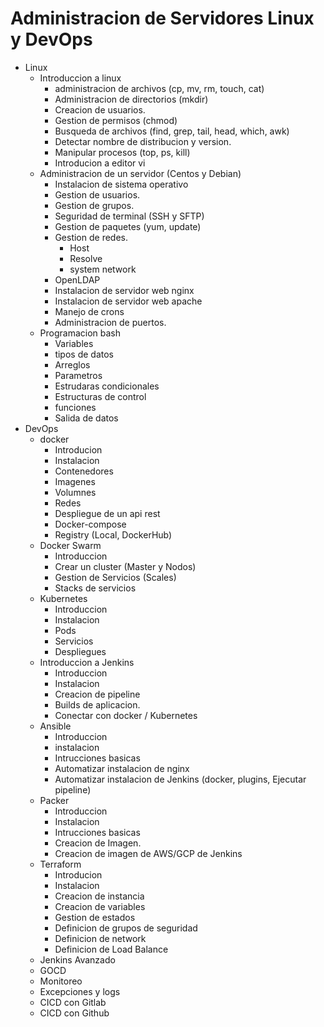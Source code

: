 # Administracion de Servidores Linux y DevOps

- Linux
    - Introduccion a linux
        - administracion de archivos (cp, mv, rm, touch, cat) 
        - Administracion de directorios (mkdir)
        - Creacion de usuarios.
        - Gestion de permisos (chmod)
        - Busqueda de archivos (find, grep, tail, head, which, awk)
        - Detectar nombre de distribucion y version.
        - Manipular procesos (top, ps, kill)
        - Introducion a editor vi
    - Administracion de un servidor (Centos y Debian)
        - Instalacion de sistema operativo
        - Gestion de usuarios.
        - Gestion de grupos.
        - Seguridad de terminal (SSH y SFTP)
        - Gestion de paquetes (yum, update)
        - Gestion de redes.
            - Host
            - Resolve
            - system network
        - OpenLDAP 
        - Instalacion de servidor web nginx
        - Instalacion de servidor web apache
        - Manejo de crons
        - Administracion de puertos.
    - Programacion bash
        - Variables
        - tipos de datos
        - Arreglos
        - Parametros
        - Estrudaras condicionales
        - Estructuras de control
        - funciones
        - Salida de datos
- DevOps
    - docker
        - Introducion
        - Instalacion
        - Contenedores
        - Imagenes
        - Volumnes
        - Redes
        - Despliegue de un api rest
        - Docker-compose
        - Registry (Local, DockerHub)
    - Docker Swarm
        -  Introduccion
        -  Crear un cluster (Master y Nodos)
        -  Gestion de Servicios (Scales)
        -  Stacks de servicios
    - Kubernetes
        - Introduccion
        - Instalacion
        - Pods
        - Servicios
        - Despliegues 
    - Introduccion a Jenkins
        - Introduccion
        - Instalacion
        - Creacion de pipeline
        - Builds de aplicacion.
        - Conectar con docker / Kubernetes
    - Ansible
        - Introduccion
        - instalacion
        - Intrucciones basicas
        - Automatizar instalacion de nginx
        - Automatizar instalacion de Jenkins (docker, plugins, Ejecutar pipeline)
    - Packer
        - Introduccion
        - Instalacion
        - Intrucciones basicas
        - Creacion de Imagen.
        - Creacion de imagen de AWS/GCP de Jenkins
    - Terraform
        - Introducion
        - Instalacion
        - Creacion de instancia
        - Creacion de variables
        - Gestion de estados
        - Definicion de grupos de seguridad
        - Definicion de network
        - Definicion de Load Balance
    - Jenkins Avanzado
    - GOCD
    - Monitoreo
    - Excepciones y logs
    - CICD con Gitlab
    - CICD con Github
